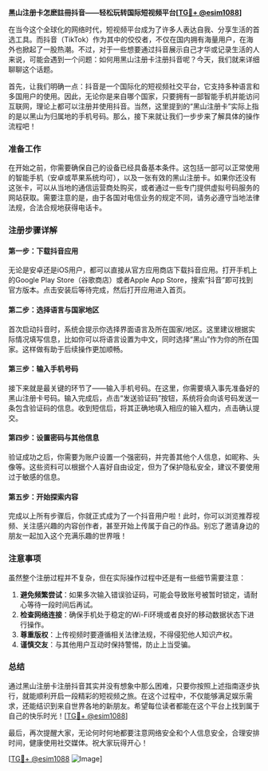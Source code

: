 **黑山注册卡怎麽註冊抖音——轻松玩转国际短视频平台[[TG💪+ @esim1088](https://t.me/s/esim1088)]**

在当今这个全球化的网络时代，短视频平台成为了许多人表达自我、分享生活的首选工具。而抖音（TikTok）作为其中的佼佼者，不仅在国内拥有海量用户，在海外也掀起了一股热潮。不过，对于一些想要通过抖音展示自己才华或记录生活的人来说，可能会遇到一个问题：如何用黑山注册卡注册抖音呢？今天，我们就来详细聊聊这个话题。

首先，让我们明确一点：抖音是一个国际化的短视频社交平台，它支持多种语言和多国用户的使用。因此，无论你是来自哪个国家，只要拥有一部智能手机并能访问互联网，理论上都可以注册并使用抖音。当然，这里提到的“黑山注册卡”实际上指的是以黑山为归属地的手机号码。那么，接下来就让我们一步步来了解具体的操作流程吧！

### 准备工作

在开始之前，你需要确保自己的设备已经具备基本条件。这包括一部可以正常使用的智能手机（安卓或苹果系统均可），以及一张有效的黑山注册卡。如果你还没有这张卡，可以从当地的通信运营商处购买，或者通过一些专门提供虚拟号码服务的网站获取。需要注意的是，由于各国对电信业务的规定不同，请务必遵守当地法律法规，合法合规地获得电话卡。

### 注册步骤详解

#### 第一步：下载抖音应用

无论是安卓还是iOS用户，都可以直接从官方应用商店下载抖音应用。打开手机上的Google Play Store（谷歌商店）或者Apple App Store，搜索“抖音”即可找到官方版本。点击安装后等待完成，然后打开应用进入首页。

#### 第二步：选择语言与国家地区

首次启动抖音时，系统会提示你选择界面语言及所在国家/地区。这里建议根据实际情况填写信息，比如你可以将语言设置为中文，同时选择“黑山”作为你的所在国家。这样做有助于后续操作更加顺畅。

#### 第三步：输入手机号码

接下来就是最关键的环节了——输入手机号码。在这里，你需要填入事先准备好的黑山注册卡号码。输入完成后，点击“发送验证码”按钮，系统将会向该号码发送一条包含验证码的信息。收到短信后，将其正确地填入相应的输入框内，点击确认提交。

#### 第四步：设置密码与其他信息

验证成功之后，你需要为账户设置一个强密码，并完善其他个人信息，如昵称、头像等。这些资料可以根据个人喜好自由设定，但为了保护隐私安全，建议不要使用过于敏感的信息。

#### 第五步：开始探索内容

完成以上所有步骤后，你就正式成为了一个抖音用户啦！此时，你可以浏览推荐视频、关注感兴趣的内容创作者，甚至开始上传属于自己的作品。别忘了邀请身边的朋友一起加入这个充满乐趣的世界哦！

### 注意事项

虽然整个注册过程并不复杂，但在实际操作过程中还是有一些细节需要注意：

1. **避免频繁尝试**：如果多次输入错误验证码，可能会导致账号被暂时锁定，请耐心等待一段时间后再试。
2. **检查网络连接**：确保手机处于稳定的Wi-Fi环境或者良好的移动数据状态下进行操作。
3. **尊重版权**：上传视频时要遵循相关法律法规，不得侵犯他人知识产权。
4. **谨慎交友**：与其他用户互动时保持警惕，防止上当受骗。

### 总结

通过黑山注册卡注册抖音其实并没有想象中那么困难，只要你按照上述指南逐步执行，就能顺利开启一段精彩的短视频之旅。在这个过程中，不仅能够满足娱乐需求，还能结识到来自世界各地的新朋友。希望每位读者都能在这个平台上找到属于自己的快乐时光！[[TG💪+ @esim1088](https://t.me/s/esim1088)]

最后，再次提醒大家，无论何时何地都要注意网络安全和个人信息安全，合理安排时间，健康使用社交媒体。祝大家玩得开心！

[[TG💪+ @esim1088](https://t.me/s/esim1088) ![Image](https://i.postimg.cc/4NQfJmqS/Snipaste-2025-05-13-00-14-12.png)]